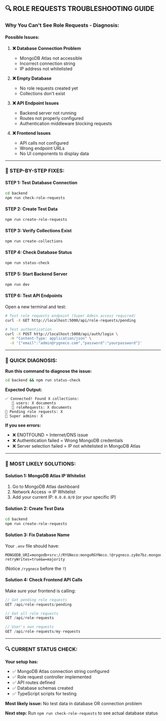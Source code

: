 ## 🔍 ROLE REQUESTS TROUBLESHOOTING GUIDE

### **Why You Can't See Role Requests - Diagnosis:**

#### **Possible Issues:**

1. **❌ Database Connection Problem**
   - MongoDB Atlas not accessible
   - Incorrect connection string
   - IP address not whitelisted

2. **❌ Empty Database**
   - No role requests created yet
   - Collections don't exist

3. **❌ API Endpoint Issues**
   - Backend server not running
   - Routes not properly configured
   - Authentication middleware blocking requests

4. **❌ Frontend Issues**
   - API calls not configured
   - Wrong endpoint URLs
   - No UI components to display data

---

### **🔧 STEP-BY-STEP FIXES:**

#### **STEP 1: Test Database Connection**
```bash
cd backend
npm run check-role-requests
```

#### **STEP 2: Create Test Data**
```bash
npm run create-role-requests
```

#### **STEP 3: Verify Collections Exist**
```bash
npm run create-collections
```

#### **STEP 4: Check Database Status**
```bash
npm run status-check
```

#### **STEP 5: Start Backend Server**
```bash
npm run dev
```

#### **STEP 6: Test API Endpoints**
Open a new terminal and test:

```bash
# Test role requests endpoint (Super Admin access required)
curl -X GET http://localhost:5000/api/role-requests/pending

# Test authentication
curl -X POST http://localhost:5000/api/auth/login \
  -H "Content-Type: application/json" \
  -d '{"email":"admin@rygneco.com","password":"yourpassword"}'
```

---

### **🎯 QUICK DIAGNOSIS:**

**Run this command to diagnose the issue:**
```bash
cd backend && npm run status-check
```

**Expected Output:**
```
✅ Connected! Found X collections:
   📄 users: X documents
   📄 roleRequests: X documents
🔔 Pending role requests: X
👤 Super admins: X
```

**If you see errors:**
- ❌ ENOTFOUND = Internet/DNS issue
- ❌ Authentication failed = Wrong MongoDB credentials
- ❌ Server selection failed = IP not whitelisted in MongoDB Atlas

---

### **🚀 MOST LIKELY SOLUTIONS:**

#### **Solution 1: MongoDB Atlas IP Whitelist**
1. Go to MongoDB Atlas dashboard
2. Network Access → IP Whitelist
3. Add your current IP: `0.0.0.0/0` (or your specific IP)

#### **Solution 2: Create Test Data**
```bash
cd backend
npm run create-role-requests
```

#### **Solution 3: Fix Database Name**
Your `.env` file should have:
```
MONGODB_URI=mongodb+srv://RYGNeco:mongoRGYNeco.!@rygneco.zy8e7bz.mongodb.net/rygneco?retryWrites=true&w=majority
```
(Notice `/rygneco` before the `?`)

#### **Solution 4: Check Frontend API Calls**
Make sure your frontend is calling:
```typescript
// Get pending role requests
GET /api/role-requests/pending

// Get all role requests  
GET /api/role-requests

// User's own requests
GET /api/role-requests/my-requests
```

---

### **🔍 CURRENT STATUS CHECK:**

**Your setup has:**
- ✅ MongoDB Atlas connection string configured
- ✅ Role request controller implemented
- ✅ API routes defined
- ✅ Database schemas created
- ✅ TypeScript scripts for testing

**Most likely issue:** No test data in database OR connection problem

**Next step:** Run `npm run check-role-requests` to see actual database status
